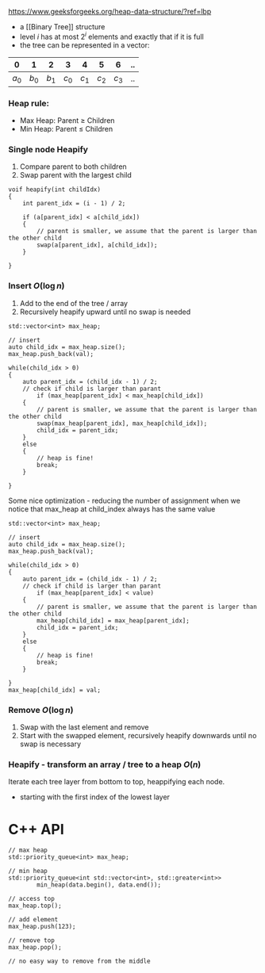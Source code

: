 https://www.geeksforgeeks.org/heap-data-structure/?ref=lbp


- a [[Binary Tree]] structure
- level $i$ has at most $2^i$ elements and exactly that if it is full
- the tree can be represented in a vector:

| 0     | 1     | 2     | 3     | 4     | 5     | 6     | ..  |
| ----- | ----- | ----- | ----- | ----- | ----- | ----- | --- |
| $a_0$ | $b_0$ | $b_1$ | $c_0$ | $c_1$ | $c_2$ | $c_3$ | ..  |

### Heap rule:
- Max Heap: Parent $\geq$ Children
- Min Heap: Parent $\leq$ Children
### Single node Heapify
1. Compare parent to both children
2. Swap parent with the largest child
```
voif heapify(int childIdx)
{
	int parent_idx = (i - 1) / 2;

	if (a[parent_idx] < a[child_idx])
	{
		// parent is smaller, we assume that the parent is larger than the other child
		swap(a[parent_idx], a[child_idx]);
	}
	
}
```
### Insert $O(\log{n})$ 
1. Add to the end of the tree / array
2. Recursively heapify upward until no swap is needed

```
std::vector<int> max_heap;

// insert
auto child_idx = max_heap.size();
max_heap.push_back(val);

while(child_idx > 0)
{
	auto parent_idx = (child_idx - 1) / 2;
	// check if child is larger than parant
		if (max_heap[parent_idx] < max_heap[child_idx])
	{
		// parent is smaller, we assume that the parent is larger than the other child
		swap(max_heap[parent_idx], max_heap[child_idx]);
		child_idx = parent_idx;
	}
	else
	{
		// heap is fine!
		break; 
	}

}

```

Some nice optimization - reducing the number of assignment when we notice that max_heap at child_index always has the same value

```
std::vector<int> max_heap;

// insert
auto child_idx = max_heap.size();
max_heap.push_back(val);

while(child_idx > 0)
{
	auto parent_idx = (child_idx - 1) / 2;
	// check if child is larger than parant
		if (max_heap[parent_idx] < value)
	{
		// parent is smaller, we assume that the parent is larger than the other child
		max_heap[child_idx] = max_heap[parent_idx];
		child_idx = parent_idx;
	}
	else
	{
		// heap is fine!
		break; 
	}

}
max_heap[child_idx] = val;
```
### Remove $O(\log{n})$ 
1. Swap with the last element and remove
2. Start with the swapped element, recursively heapify downwards until no swap is necessary
### Heapify - transform an array / tree to a heap $O(n)$
Iterate each tree layer from bottom to top, heappifying each node.
- starting with the first index of the lowest layer
# C++ API

```
// max heap
std::priority_queue<int> max_heap;

// min heap
std::priority_queue<int std::vector<int>, std::greater<int>>
        min_heap(data.begin(), data.end());

// access top
max_heap.top();

// add element
max_heap.push(123);

// remove top
max_heap.pop();

// no easy way to remove from the middle
```
